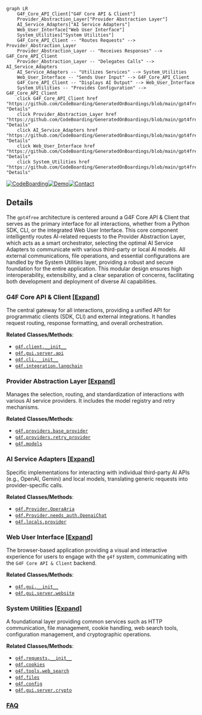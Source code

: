 ```mermaid
graph LR
    G4F_Core_API_Client["G4F Core API & Client"]
    Provider_Abstraction_Layer["Provider Abstraction Layer"]
    AI_Service_Adapters["AI Service Adapters"]
    Web_User_Interface["Web User Interface"]
    System_Utilities["System Utilities"]
    G4F_Core_API_Client -- "Routes Requests" --> Provider_Abstraction_Layer
    Provider_Abstraction_Layer -- "Receives Responses" --> G4F_Core_API_Client
    Provider_Abstraction_Layer -- "Delegates Calls" --> AI_Service_Adapters
    AI_Service_Adapters -- "Utilizes Services" --> System_Utilities
    Web_User_Interface -- "Sends User Input" --> G4F_Core_API_Client
    G4F_Core_API_Client -- "Displays AI Output" --> Web_User_Interface
    System_Utilities -- "Provides Configuration" --> G4F_Core_API_Client
    click G4F_Core_API_Client href "https://github.com/CodeBoarding/GeneratedOnBoardings/blob/main/gpt4free/G4F_Core_API_Client.md" "Details"
    click Provider_Abstraction_Layer href "https://github.com/CodeBoarding/GeneratedOnBoardings/blob/main/gpt4free/Provider_Abstraction_Layer.md" "Details"
    click AI_Service_Adapters href "https://github.com/CodeBoarding/GeneratedOnBoardings/blob/main/gpt4free/AI_Service_Adapters.md" "Details"
    click Web_User_Interface href "https://github.com/CodeBoarding/GeneratedOnBoardings/blob/main/gpt4free/Web_User_Interface.md" "Details"
    click System_Utilities href "https://github.com/CodeBoarding/GeneratedOnBoardings/blob/main/gpt4free/System_Utilities.md" "Details"
```

[![CodeBoarding](https://img.shields.io/badge/Generated%20by-CodeBoarding-9cf?style=flat-square)](https://github.com/CodeBoarding/GeneratedOnBoardings)[![Demo](https://img.shields.io/badge/Try%20our-Demo-blue?style=flat-square)](https://www.codeboarding.org/demo)[![Contact](https://img.shields.io/badge/Contact%20us%20-%20contact@codeboarding.org-lightgrey?style=flat-square)](mailto:contact@codeboarding.org)

## Details

The `gpt4free` architecture is centered around a G4F Core API & Client that serves as the primary interface for all interactions, whether from a Python SDK, CLI, or the integrated Web User Interface. This core component intelligently routes AI-related requests to the Provider Abstraction Layer, which acts as a smart orchestrator, selecting the optimal AI Service Adapters to communicate with various third-party or local AI models. All external communications, file operations, and essential configurations are handled by the System Utilities layer, providing a robust and secure foundation for the entire application. This modular design ensures high interoperability, extensibility, and a clear separation of concerns, facilitating both development and deployment of diverse AI capabilities.

### G4F Core API & Client [[Expand]](./G4F_Core_API_Client.md)
The central gateway for all interactions, providing a unified API for programmatic clients (SDK, CLI) and external integrations. It handles request routing, response formatting, and overall orchestration.


**Related Classes/Methods**:

- <a href="https://github.com/xtekky/gpt4free/blob/main/g4f/client/__init__.py" target="_blank" rel="noopener noreferrer">`g4f.client.__init__`</a>
- <a href="https://github.com/xtekky/gpt4free/blob/main/g4f/gui/server/api.py" target="_blank" rel="noopener noreferrer">`g4f.gui.server.api`</a>
- <a href="https://github.com/xtekky/gpt4free/blob/main/g4f/cli/__init__.py" target="_blank" rel="noopener noreferrer">`g4f.cli.__init__`</a>
- <a href="https://github.com/xtekky/gpt4free/blob/main/g4f/integration/langchain.py" target="_blank" rel="noopener noreferrer">`g4f.integration.langchain`</a>


### Provider Abstraction Layer [[Expand]](./Provider_Abstraction_Layer.md)
Manages the selection, routing, and standardization of interactions with various AI service providers. It includes the model registry and retry mechanisms.


**Related Classes/Methods**:

- <a href="https://github.com/xtekky/gpt4free/blob/main/g4f/providers/base_provider.py" target="_blank" rel="noopener noreferrer">`g4f.providers.base_provider`</a>
- <a href="https://github.com/xtekky/gpt4free/blob/main/g4f/providers/retry_provider.py" target="_blank" rel="noopener noreferrer">`g4f.providers.retry_provider`</a>
- <a href="https://github.com/xtekky/gpt4free/blob/main/g4f/models.py" target="_blank" rel="noopener noreferrer">`g4f.models`</a>


### AI Service Adapters [[Expand]](./AI_Service_Adapters.md)
Specific implementations for interacting with individual third-party AI APIs (e.g., OpenAI, Gemini) and local models, translating generic requests into provider-specific calls.


**Related Classes/Methods**:

- <a href="https://github.com/xtekky/gpt4free/blob/main/g4f/Provider/OperaAria.py" target="_blank" rel="noopener noreferrer">`g4f.Provider.OperaAria`</a>
- <a href="https://github.com/xtekky/gpt4free/blob/main/g4f/Provider/needs_auth/OpenaiChat.py" target="_blank" rel="noopener noreferrer">`g4f.Provider.needs_auth.OpenaiChat`</a>
- <a href="https://github.com/xtekky/gpt4free/blob/main/g4f/locals/provider.py" target="_blank" rel="noopener noreferrer">`g4f.locals.provider`</a>


### Web User Interface [[Expand]](./Web_User_Interface.md)
The browser-based application providing a visual and interactive experience for users to engage with the `g4f` system, communicating with the `G4F Core API & Client` backend.


**Related Classes/Methods**:

- <a href="https://github.com/xtekky/gpt4free/blob/main/g4f/gui/__init__.py" target="_blank" rel="noopener noreferrer">`g4f.gui.__init__`</a>
- <a href="https://github.com/xtekky/gpt4free/blob/main/g4f/gui/server/website.py" target="_blank" rel="noopener noreferrer">`g4f.gui.server.website`</a>


### System Utilities [[Expand]](./System_Utilities.md)
A foundational layer providing common services such as HTTP communication, file management, cookie handling, web search tools, configuration management, and cryptographic operations.


**Related Classes/Methods**:

- <a href="https://github.com/xtekky/gpt4free/blob/main/g4f/requests/__init__.py" target="_blank" rel="noopener noreferrer">`g4f.requests.__init__`</a>
- <a href="https://github.com/xtekky/gpt4free/blob/main/g4f/cookies.py" target="_blank" rel="noopener noreferrer">`g4f.cookies`</a>
- <a href="https://github.com/xtekky/gpt4free/blob/main/g4f/tools/web_search.py" target="_blank" rel="noopener noreferrer">`g4f.tools.web_search`</a>
- <a href="https://github.com/xtekky/gpt4free/blob/main/g4f/files.py" target="_blank" rel="noopener noreferrer">`g4f.files`</a>
- <a href="https://github.com/xtekky/gpt4free/blob/main/g4f/config.py" target="_blank" rel="noopener noreferrer">`g4f.config`</a>
- <a href="https://github.com/xtekky/gpt4free/blob/main/g4f/gui/server/crypto.py" target="_blank" rel="noopener noreferrer">`g4f.gui.server.crypto`</a>




### [FAQ](https://github.com/CodeBoarding/GeneratedOnBoardings/tree/main?tab=readme-ov-file#faq)